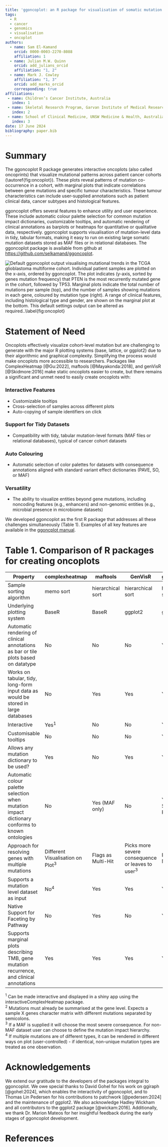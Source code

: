```yaml
---
title: 'ggoncoplot: an R package for visualisation of somatic mutation data from cancer patient cohorts  '
tags:
  - R
  - cancer
  - genomics
  - visualisation
  - oncoplot
authors:
  - name: Sam El-Kamand
    orcid: 0000-0003-2270-8088
    affiliation: 1 
  - name: Julian M.W. Quinn
    orcid: add_julians_orcid
    affiliation: "1, 2"
  - name: Mark J. Cowley
    affiliation: "1, 3"
    orcid: add_marks_orcid
    corresponding: true 
affiliations:
 - name: Children’s Cancer Institute, Australia
   index: 1
 - name: Skeletal Research Program, Garvan Institute of Medical Research, Australia
   index: 2
 - name: School of Clinical Medicine, UNSW Medicine & Health, Australia
   index: 3
date: 17 June 2024
bibliography: paper.bib
---
```


# Summary

The ggoncoplot R package generates interactive oncoplots (also called oncoprints) that visualize mutational patterns across patient cancer cohorts (\autoref{fig:oncoplot}). These plots reveal patterns of mutation co-occurrence in a cohort, with marginal plots that indicate correlations between gene mutations and specific tumour characteristics. These tumour characteristics can include user-supplied annotations such as patient clinical data, cancer subtypes and histological features.  

ggoncoplot offers several features to enhance utility and user experience. These include automatic colour palette selection for common mutation impact dictionaries, customizable tooltips, and automatic rendering of clinical annotations as barplots or heatmaps for quantitative or qualitative data, respectively. ggoncoplot supports visualisation of mutation-level data in tidy, tabular formats, making it easy to run on existing large somatic mutation datasets stored as MAF files or in relational databases. The ggoncoplot package is available from github at https://github.com/selkamand/ggoncoplot. 

![Default ggoncoplot output visualising mutational trends in the TCGA glioblastoma multiforme cohort. Individual patient samples are plotted on the x-axis, ordered by ggoncoplot. The plot indicates (y-axis, sorted by genes mutation frequency) that PTEN is the most recurrently mutated gene in the cohort, followed by TP53. Marginal plots indicate the total number of mutations per sample (top), and the number of samples showing mutations in each gene, coloured by mutation type (right). A range of clinical features, including histological type and gender, are shown on the marginal plot at the bottom. This default settings output can be altered as required..\label{fig:oncoplot}](oncoplot.png)

# Statement of Need

Oncoplots effectively visualize cohort-level mutation but are challenging to generate with the major R plotting systems (base, lattice, or ggplot2) due to their algorithmic and graphical complexity. Simplifying the process would make oncoplots more accessible to researchers. Packages like ComplexHeatmap [@Gu:2022], maftools [@Mayakonda:2018], and genVisR [@Skidmore:2016] make static oncoplots easier to create, but there remains a significant and unmet need to easily create oncoplots with:

### Interactive Features
- Customizable tooltips
- Cross-selection of samples across different plots
- Auto-copying of sample identifiers on click

### Support for Tidy Datasets
- Compatibility with tidy, tabular mutation-level formats (MAF files or relational databases), typical of cancer cohort datasets

### Auto Colouring
- Automatic selection of color palettes for datasets with consequence annotations aligned with standard variant effect dictionaries (PAVE, SO, or MAF)

### Versatility
- The ability to visualize entities beyond gene mutations, including noncoding features (e.g., enhancers) and non-genomic entities (e.g., microbial presence in microbiome datasets)

We developed ggoncoplot as the first R package that addresses all these challenges simultaneously (Table 1). Examples of all key features are available in the [ggoncplot manual](https://selkamand.github.io/ggoncoplot/articles/manual.html).

# Table 1. Comparison of R packages for creating oncoplots

| Property                                                                 | complexheatmap                   | maftools                       | GenVisR                        | ggoncoplot                     |
|--------------------------------------------------------------------------|----------------------------------|--------------------------------|--------------------------------|--------------------------------|
| Sample sorting algorithm                                                 | memo sort                        | hierarchical sort              | hierarchical sort              | hierarchical sort              |
| Underlying plotting system                                               | BaseR                            | BaseR                          | ggplot2                        | ggplot2                        |
| Automatic rendering of clinical annotations as bar or tile plots based on datatype | No                               | No                             | No                             | Yes                            |
| Works on tabular, tidy, long-form input data as would be stored in large databases | No                               | Yes                            | Yes                            | Yes                            |
| Interactive                                                              | Yes<sup>1</sup>                  | No                             | No                             | Yes                            |
| Customisable tooltips                                                    | No                               | No                             | No                             | Yes                            |
| Allows any mutation dictionary to be used?                               | Yes                              | No                             | Yes                            | Yes                            |
| Automatic colour palette selection when mutation impact dictionary conforms to known ontologies | No                               | Yes (MAF only)                 | No                             | Yes (MAF, SO, or PAVE)         |
| Approach for resolving genes with multiple mutations                     | Different Visualisation on Plot<sup>3</sup> | Flags as Multi-Hit             | Picks more severe consequence or leaves to user<sup>3</sup> | Flags as Multi-Hit             |
| Supports a mutation level dataset as input                               | No<sup>4</sup>                   | Yes                            | Yes                            | Yes                            |
| Native Support for Faceting by Pathway                                   | No                               | Yes                            | No                             | Yes                            |
| Supports marginal plots describing TMB, gene mutation recurrence, and clinical annotations | Yes                              | Yes                            | Yes                            | Yes                            |

<sup>1</sup> Can be made interactive and displayed in a shiny app using the interactiveComplexHeatmap package.  
<sup>2</sup> Mutations must already be summarised at the gene level. Expects a sample X genes character matrix with different mutations separated by semicolons.  
<sup>3</sup> If a MAF is supplied it will choose the most severe consequence. For non-MAF dataset user can choose to define the mutation impact hierarchy.  
<sup>4</sup> If multiple mutations are of different types, it can be rendered in different ways on plot (user-controlled) - if identical, non-unique mutation types are treated as one observation.


# Acknowledgements

We extend our gratitude to the developers of the packages integral to ggoncoplot. We owe special thanks to David Gohel for his work on ggiraph [@gohel:2024], which enables the interactivity of ggoncoplot, and to Thomas Lin Pedersen for his contributions to patchwork [@pedersen:2024] and the maintenance of ggplot2. We also acknowledge Hadley Wickham and all contributors to the ggplot2 package [@wickam:2016]. Additionally, we thank Dr. Marion Mateos for her insightful feedback during the early stages of ggoncoplot development. 

# References